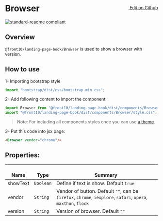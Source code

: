 <a style="float:right; margin-top: 30px;" target="_blank" href="https://github.com/front10/landing-page-book/edit/master/src/components/Browser/README.md"> <img width="15px;" src="https://assets-cdn.github.com/images/icons/emoji/unicode/270f.png"/> Edit on Github
</a>

# Browser

[![standard-readme compliant](https://img.shields.io/badge/standard--readme-OK-green.svg?style=flat-square)](https://github.com/RichardLitt/standard-readme)

## Overview
`@front10/landing-page-book/Browser` is used to show a browser with version.

## How to use
1- Importing bootstrap style

```js
import "bootstrap/dist/css/bootstrap.min.css";
```
2- Add following content to import the component:

```js
import Browser from "@front10/landing-page-book/dist/components/Browser";
import "@front10/landing-page-book/dist/components/Browser/style.css";
```

> Note: For including all components styles once you can use [a theme](https://github.com/front10/landing-page-book/wiki/Theming).

3- Put this code into jsx page:
```html
<Browser vendor="chrome"/>
```

## Properties:

| </br>Name   | </br>Type | </br>Summary                                                                                 | 
| ------------| - | ------------------------------------------------------------------------------------------------------ |
| showText      | `Boolean` | Define if text is show. Default `true`|
| vendor      | `String` | Vendor of button. Default `""`, can be `firefox`, `chrome`, `iexplore`, `safari`, `opera`, `maxthon`, `flock`|
| version      | `String` | Version of browser. Default `""`|
